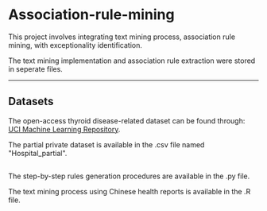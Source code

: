 # Association-rule-mining
This project involves integrating text mining process, association rule mining, with exceptionality identification.

The text mining implementation and association rule extraction were stored in seperate files.

---------------------------------------------------

## Datasets

The open-access thyroid disease-related dataset can be found through: [UCI Machine Learning Repository](https://archive.ics.uci.edu/ml/datasets/thyroid+disease).

The partial private dataset is available in the .csv file named "Hospital_partial".


##

The step-by-step rules generation procedures are available in the .py file.
  
The text mining process using Chinese health reports is available in the .R file.
